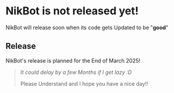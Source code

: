 # NikBot is not released yet!
NikBot will release soon when its code gets Updated to be "**good**"

## Release
NikBot's release is planned for the End of March 2025!
> _It could delay by a few Months if I get lazy :D_
>
> Please Understand and I hope you have a nice day!!
